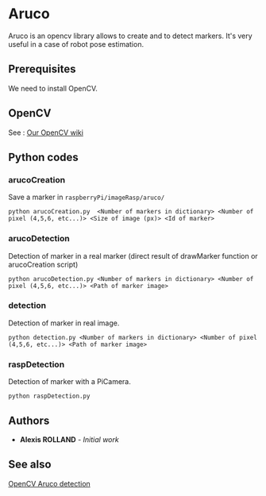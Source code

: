 # Aruco
Aruco is an opencv library allows to create and to detect markers. It's very useful in a case of robot pose estimation.

## Prerequisites

We need to install OpenCV.

## OpenCV

See : [Our OpenCV wiki](https://github.com/AssociationRobotTelecomStrasbourg/raspberryPi/wiki/OpenCV)

## Python codes

### arucoCreation
Save a marker in `raspberryPi/imageRasp/aruco/`

```
python arucoCreation.py  <Number of markers in dictionary> <Number of pixel (4,5,6, etc...)> <Size of image (px)> <Id of marker>
```

### arucoDetection
Detection of marker in a real marker (direct result of drawMarker function or arucoCreation script)

```
python arucoDetection.py <Number of markers in dictionary> <Number of pixel (4,5,6, etc...)> <Path of marker image>
```

### detection
Detection of marker in real image.

```
python detection.py <Number of markers in dictionary> <Number of pixel (4,5,6, etc...)> <Path of marker image>
```

### raspDetection
Detection of marker with a PiCamera.
```
python raspDetection.py
```

## Authors
* **Alexis ROLLAND** - *Initial work*

## See also
[OpenCV Aruco detection](https://docs.opencv.org/3.1.0/d5/dae/tutorial_aruco_detection.html)
